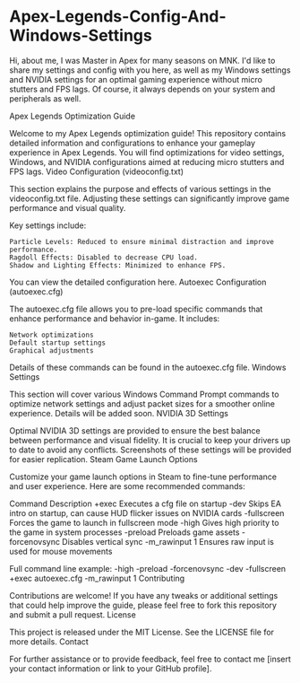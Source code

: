 # Apex-Legends-Config-And-Windows-Settings
Hi, about me, I was Master in Apex for many seasons on MNK. I'd like to share my settings and config with you here, as well as my Windows settings and NVIDIA settings for an optimal gaming experience without micro stutters and FPS lags. Of course, it always depends on your system and peripherals as well.

Apex Legends Optimization Guide

Welcome to my Apex Legends optimization guide! This repository contains detailed information and configurations to enhance your gameplay experience in Apex Legends. You will find optimizations for video settings, Windows, and NVIDIA configurations aimed at reducing micro stutters and FPS lags.
Video Configuration (videoconfig.txt)

This section explains the purpose and effects of various settings in the videoconfig.txt file. Adjusting these settings can significantly improve game performance and visual quality.

Key settings include:

    Particle Levels: Reduced to ensure minimal distraction and improve performance.
    Ragdoll Effects: Disabled to decrease CPU load.
    Shadow and Lighting Effects: Minimized to enhance FPS.

You can view the detailed configuration here.
Autoexec Configuration (autoexec.cfg)

The autoexec.cfg file allows you to pre-load specific commands that enhance performance and behavior in-game. It includes:

    Network optimizations
    Default startup settings
    Graphical adjustments

Details of these commands can be found in the autoexec.cfg file.
Windows Settings

This section will cover various Windows Command Prompt commands to optimize network settings and adjust packet sizes for a smoother online experience. Details will be added soon.
NVIDIA 3D Settings

Optimal NVIDIA 3D settings are provided to ensure the best balance between performance and visual fidelity. It is crucial to keep your drivers up to date to avoid any conflicts. Screenshots of these settings will be provided for easier replication.
Steam Game Launch Options

Customize your game launch options in Steam to fine-tune performance and user experience. Here are some recommended commands:

Command	Description
+exec	Executes a cfg file on startup
-dev	Skips EA intro on startup, can cause HUD flicker issues on NVIDIA cards
-fullscreen	Forces the game to launch in fullscreen mode
-high	Gives high priority to the game in system processes
-preload	Preloads game assets
-forcenovsync	Disables vertical sync
-m_rawinput 1	Ensures raw input is used for mouse movements

Full command line example: -high -preload -forcenovsync -dev -fullscreen +exec autoexec.cfg -m_rawinput 1
Contributing

Contributions are welcome! If you have any tweaks or additional settings that could help improve the guide, please feel free to fork this repository and submit a pull request.
License

This project is released under the MIT License. See the LICENSE file for more details.
Contact

For further assistance or to provide feedback, feel free to contact me [insert your contact information or link to your GitHub profile].
